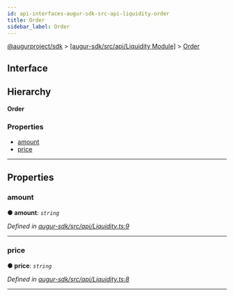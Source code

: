 ```yaml
---
id: api-interfaces-augur-sdk-src-api-liquidity-order
title: Order
sidebar_label: Order
---
```


[@augurproject/sdk](api-readme.md) > [[augur-sdk/src/api/Liquidity Module]](api-modules-augur-sdk-src-api-liquidity-module.md) > [Order](api-interfaces-augur-sdk-src-api-liquidity-order.md)

## Interface

## Hierarchy

**Order**

### Properties

* [amount](api-interfaces-augur-sdk-src-api-liquidity-order.md#amount)
* [price](api-interfaces-augur-sdk-src-api-liquidity-order.md#price)

---

## Properties

<a id="amount"></a>

###  amount

**● amount**: *`string`*

*Defined in [augur-sdk/src/api/Liquidity.ts:9](https://github.com/AugurProject/augur/blob/304ca83772/packages/augur-sdk/src/api/Liquidity.ts#L9)*

___
<a id="price"></a>

###  price

**● price**: *`string`*

*Defined in [augur-sdk/src/api/Liquidity.ts:8](https://github.com/AugurProject/augur/blob/304ca83772/packages/augur-sdk/src/api/Liquidity.ts#L8)*

___

